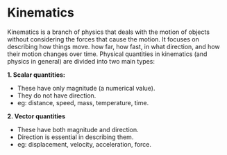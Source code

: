 # Kinematics
Kinematics is a branch of physics that deals with the motion of objects without considering the forces that cause the motion. It focuses on describing how things move. how far, how fast, in what direction, and how their motion changes over time.
Physical quantities in kinematics (and physics in general) are divided into two main types:

**1. Scalar quantities:**
- These have only magnitude (a numerical value).
- They do not have direction.
- eg: distance, speed, mass, temperature, time.

**2. Vector quantities**
- These have both magnitude and direction.
- Direction is essential in describing them.
- eg: displacement, velocity, acceleration, force.
